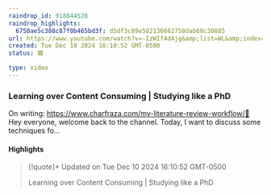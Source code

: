 ```yaml
---
raindrop_id: 918844528
raindrop_highlights:
  6758ae5c388c87f0b465bd3f: d5df3c89e5d2136662758dab68c30885
url: https://www.youtube.com/watch?v=-IzWIf4dAjg&amp;list=WL&amp;index=48
created: Tue Dec 10 2024 16:10:52 GMT-0500
status: 🟥

type: video
---
```



### Learning over Content Consuming | Studying like a PhD

On writing: https://www.charfraza.com/my-literature-review-workflow/👋 Hey everyone, welcome back to the channel. Today, I want to discuss some techniques fo...

#### Highlights

> [!quote]+ Updated on Tue Dec 10 2024 16:10:52 GMT-0500
>
> Learning over Content Consuming | Studying like a PhD
